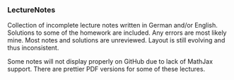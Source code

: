 ### LectureNotes

Collection of incomplete lecture notes written in German and/or English. Solutions to some of the homework are included. Any errors are most likely mine. Most notes and solutions are unreviewed. Layout is still evolving and thus inconsistent.

Some notes will not display properly on GitHub due to lack of MathJax support. There are prettier PDF versions for some of these lectures.

[1]: http://marked2app.com

